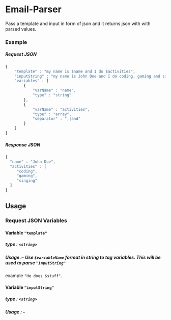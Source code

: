 # Email-Parser
Pass a template and input in form of json and it returns json with with parsed values.

### Example 

##### Request JSON
```javascript
{
    "template" : "my name is $name and I do $activities",
    "inputString" : "my name is John Doe and I do coding, gaming and singing",
    "variables" : [
        {
            "varName" : "name",
            "type" : "string"
        },
        {
            "varName" : "activities",
            "type" : "array",
            "separator" : ",|and"
        }
    ]
}
```

##### Response JSON
```javascript
{
  "name" : "John Doe",
  "activities" : [
     "coding",
     "gaming",
     "singing"
  ]
}
```
## Usage
 
### Request JSON Variables

#### Variable `"template"`
##### type : `<string>`
##### Usage :- Use `$variableName` format in string to tag variables. This will be used to parse `"inputString"`
example `"He does $stuff"`.

#### Variable `"inputString"`
##### type : `<string>`
##### Usage : -

